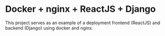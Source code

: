 # Docker + nginx + ReactJS + Django

This project serves as an example of a deployment frontend (ReactJS) and backend (Django) using docker and nginx.